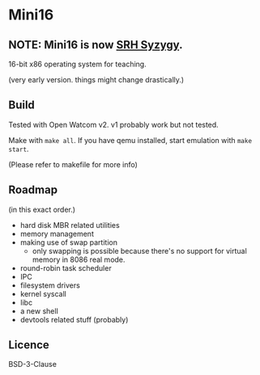 # Mini16

## **NOTE: Mini16 is now [SRH Syzygy](https://github.com/SRH-Syzygy/SRH-Syzygy).**

16-bit x86 operating system for teaching.

(very early version. things might change drastically.)

## Build

Tested with Open Watcom v2. v1 probably work but not tested.

Make with `make all`. If you have qemu installed, start emulation with `make start`.

(Please refer to makefile for more info)

## Roadmap

(in this exact order.)

+ hard disk MBR related utilities
+ memory management
+ making use of swap partition
  + only swapping is possible because there's no support for virtual memory in 8086 real mode.
+ round-robin task scheduler
+ IPC
+ filesystem drivers
+ kernel syscall
+ libc
+ a new shell
+ devtools related stuff (probably)

## Licence

BSD-3-Clause
